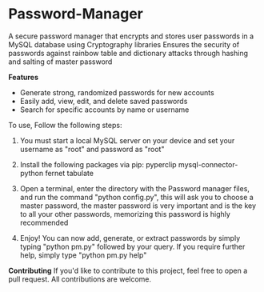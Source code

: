 # Password-Manager
A secure password manager that encrypts and stores user passwords in a MySQL database using Cryptography libraries
Ensures the security of passwords against rainbow table and dictionary attacks through hashing and salting of master password

**Features**
- Generate strong, randomized passwords for new accounts
- Easily add, view, edit, and delete saved passwords
- Search for specific accounts by name or username

To use, Follow the following steps:

1) You must start a local MySQL server on your device and set your username as "root" and password as "root"

2) Install the following packages via pip:
    pyperclip
    mysql-connector-python
    fernet
    tabulate
 
 3) Open a terminal, enter the directory with the Password manager files, and run the command "python config.py", this will ask you to choose a master password,
    the master password is very important and is the key to all your other passwords, memorizing this password is highly recommended
    
 4) Enjoy! You can now add, generate, or extract passwords by simply typing "python pm.py" followed by your query. If you require further help, simply type "python pm.py     help"


**Contributing**
If you'd like to contribute to this project, feel free to open a pull request. All contributions are welcome.